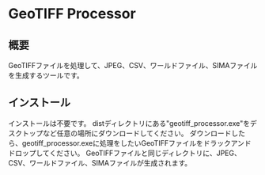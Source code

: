 # GeoTIFF Processor

## 概要
GeoTIFFファイルを処理して、JPEG、CSV、ワールドファイル、SIMAファイルを生成するツールです。

## インストール
インストールは不要です。
distディレクトリにある"geotiff_processor.exe"をデスクトップなど任意の場所にダウンロードしてください。
ダウンロードしたら、geotiff_processor.exeに処理をしたいGeoTIFFファイルをドラックアンドドロップしてください。
GeoTIFFファイルと同じディレクトリに、JPEG、CSV、ワールドファイル、SIMAファイルが生成されます。

